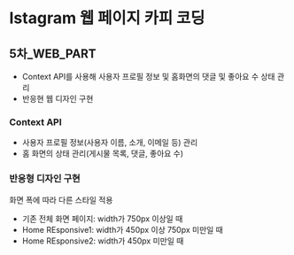 # Istagram 웹 페이지 카피 코딩

## 5차_WEB_PART

+ Context API를 사용해 사용자 프로필 정보 및 홈화면의 댓글 및 좋아요 수 상태 관리
+ 반응현 웹 디자인 구현

### Context API
+ 사용자 프로필 정보(사용자 이름, 소개, 이메일 등) 관리
+ 홈 화면의 상태 관리(게시물 목록, 댓글, 좋아요 수)

### 반응형 디자인 구현
화면 폭에 따라 다른 스타일 적용 
+ 기존 전체 화면 페이지: width가 750px 이상일 때
+ Home REsponsive1: width가 450px 이상 750px 미만일 때
+ Home REsponsive2: width가 450px 미만일 때